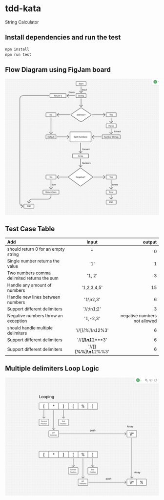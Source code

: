 # tdd-kata

String Calculator

## Install dependencies and run the test
```bash
npm install
npm run test
```
## Flow Diagram using FigJam board

!["flow diagram"](./flow-diagram.png)

## Test Case Table 

| Add              | Input | output |
| :---------------- | :------: | ----: |
| should return 0 for an empty string        |   ''   | 0 |
| Single number returns the value           |   '1'   | 1 |
| Two numbers comma delimited returns the sum |  '1, 2'   | 3 |
| Handle any amount of numbers |  '1,2,3,4,5'   | 15 |
| Handle new lines between numbers |  '1\n2,3'   | 6 |
| Support different delimiters |  '//;\n1;2'   | 3 |
| Negative numbers throw an exception |  '1,-2,3'   | negative numbers not allowed |
| should handle multiple delimiters |  '//[*][%]\n1*2%3'   | 6 |
| Support different delimiters |  '//[***]\n1***2***3'   | 6 |
| Support different delimiters |  '//[**][%%]\n1**2%%3'   | 6 |

## Multiple delimiters Loop Logic

!["Multiple delimiters Loop Logic"](./multiple-delimiters.png)
